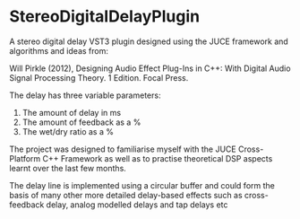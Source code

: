 # StereoDigitalDelayPlugin

A stereo digital delay VST3 plugin designed using the JUCE framework and algorithms and ideas from:

Will Pirkle (2012), Designing Audio Effect Plug-Ins in C++: With Digital Audio Signal Processing Theory. 1 Edition. Focal Press.

The delay has three variable parameters:
1. The amount of delay in ms
2. The amount of feedback as a %
3. The wet/dry ratio as a %

The project was designed to familiarise myself with the JUCE Cross-Platform C++ Framework as well as to practise theoretical DSP aspects learnt over the last few months.

The delay line is implemented using a circular buffer and could form the basis of many other more detailed delay-based effects such as cross-feedback delay, analog modelled delays and tap delays etc
